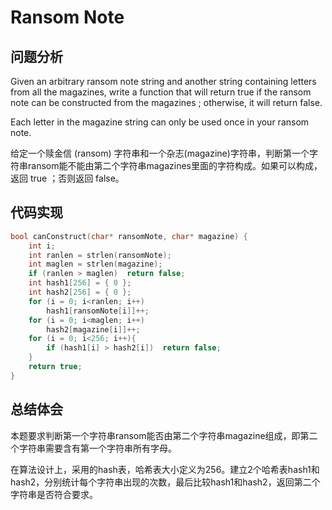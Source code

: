 #  Ransom Note

## 问题分析
Given an arbitrary ransom note string and another string containing letters from all the magazines, write a function that will return true if the ransom note can be constructed from the magazines ; otherwise, it will return false.

Each letter in the magazine string can only be used once in your ransom note.

给定一个赎金信 (ransom) 字符串和一个杂志(magazine)字符串，判断第一个字符串ransom能不能由第二个字符串magazines里面的字符构成。如果可以构成，返回 true ；否则返回 false。

## 代码实现
``` C
bool canConstruct(char* ransomNote, char* magazine) {
    int i;
    int ranlen = strlen(ransomNote);
    int maglen = strlen(magazine);
    if (ranlen > maglen)  return false;
    int hash1[256] = { 0 };
    int hash2[256] = { 0 };
    for (i = 0; i<ranlen; i++)
        hash1[ransomNote[i]]++;
    for (i = 0; i<maglen; i++)
        hash2[magazine[i]]++;
    for (i = 0; i<256; i++){
        if (hash1[i] > hash2[i])  return false;
    }
    return true;
}
```

## 总结体会

本题要求判断第一个字符串ransom能否由第二个字符串magazine组成，即第二个字符串需要含有第一个字符串所有字母。

在算法设计上，采用的hash表，哈希表大小定义为256。建立2个哈希表hash1和hash2，分别统计每个字符串出现的次数，最后比较hash1和hash2，返回第二个字符串是否符合要求。

